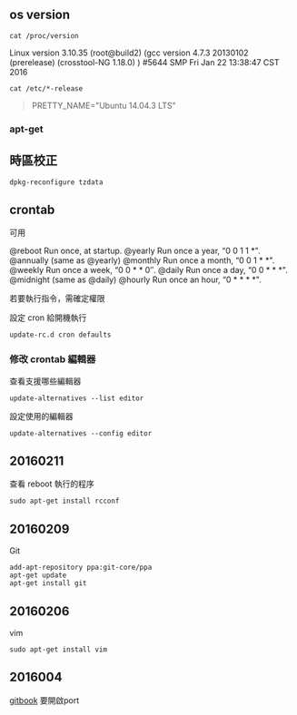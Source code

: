 ## os version
```cat /proc/version```
>
Linux version 3.10.35 (root@build2) (gcc version 4.7.3 20130102 (prerelease) (crosstool-NG 1.18.0) ) #5644 SMP Fri Jan 22 13:38:47 CST 2016

```
cat /etc/*-release
```
> 
> PRETTY_NAME="Ubuntu 14.04.3 LTS"

### apt-get


## 時區校正

```
dpkg-reconfigure tzdata
```

## crontab 
可用

@reboot        Run once, at startup.
@yearly         Run once a year, “0 0 1 1 *".
@annually      (same as @yearly)
@monthly       Run once a month, “0 0 1 * *".
@weekly        Run once a week, “0 0 * * 0″.
@daily           Run once a day, “0 0 * * *".
@midnight      (same as @daily)
@hourly         Run once an hour, “0 * * * *".

若要執行指令，需確定權限



設定 cron 給開機執行
```
update-rc.d cron defaults 
```

### 修改 crontab 編輯器

查看支援哪些編輯器
```
update-alternatives --list editor
```

設定使用的編輯器
```
update-alternatives --config editor
```


## 20160211

查看 reboot 執行的程序
```
sudo apt-get install rcconf
```

## 20160209

Git
```
add-apt-repository ppa:git-core/ppa
apt-get update
apt-get install git
```

## 20160206

vim
```
sudo apt-get install vim
```

## 2016004

[gitbook](https://github.com/GitbookIO/gitbook)
要開啟port
